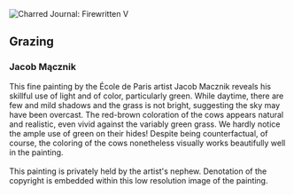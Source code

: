 <div class="artwork-of-the-day">
  <div class="container">
    <div class="img-wrapper">
      <img
        src="https://uploads0.wikiart.org/00437/images/jacob-macznik/grazing.jpg!Large.jpg"
        alt="Charred Journal: Firewritten V" />
    </div>
    <div class="artwork-detail">
      <div class="artwork-origin"> 
        <h2 class="artwork-name">Grazing</h2>
        <h3 class="artist">
          Jacob Mącznik
        </h3>
      </div>
      <p class="description">
        <span class="artwork-description-text ng-binding" ng-bind-html="viewModel.ArtworkOfTheDay.Description | unsafe">This fine painting by the École de Paris artist Jacob Macznik reveals his skillful use of light and of color, particularly green.  While daytime, there are few and mild shadows and the grass is not bright, suggesting the sky may have been overcast.  The red-brown coloration of the cows appears natural and realistic, even vivid against the variably green grass.  We hardly notice the ample use of green on their hides!  Despite being counterfactual, of course, the coloring of the cows nonetheless visually works beautifully well in the painting.<br><br>This painting is privately held by the artist's nephew.  Denotation of the copyright is embedded within this low resolution image of the painting.</span>
                        <div class="text-shadow-container" ng-show="showShadow" style=""></div>
      </p>
    </div>
  </div>

</div>
